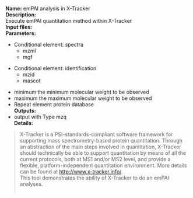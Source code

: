 **Name:** emPAI analysis in X-Tracker<br>
<b>Description:</b><br>
Execute emPAI quantitation method within X-Tracker<br>
<b>Input files:</b><br>
<b>Parameters:</b><br>
<ul><li>Conditional element: spectra<br>
<ul><li>mzml<br>
</li><li>mgf</li></ul></li></ul>

<ul><li>Conditional element: identification<br>
<ul><li>mzid<br>
</li><li>mascot</li></ul></li></ul>

<ul><li>minimum   the minimum molecular weight to be observed<br>
</li><li>maximum   the maximum molecular weight to be observed<br>
</li><li>Repeat element protein database<br>
<b>Outputs:</b><br>
</li><li>output with Type mzq<br>
<b>Details:</b><br>
</li></ul><blockquote>X-Tracker is a PSI-standards-compliant software framework for supporting mass spectrometry-based protein quantitation. Through an abstraction of the main steps involved in quantitation, X-Tracker should technically be able to support quantitation by means of all the current protocols, both at MS1 and/or MS2 level, and provide a flexible, platform-independent quantitation environment. More details can be found at <a href='http://www.x-tracker.info/'>http://www.x-tracker.info/</a>.<br>
This tool demonstrates the ability of X-Tracker to do an emPAI analyses.<br>
<br></blockquote>
